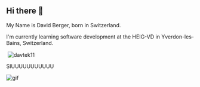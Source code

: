 ## Hi there 👋

My Name is David Berger, born in Switzerland.

I'm currently learning software development at the HEIG-VD in Yverdon-les-Bains, Switzerland.

<p>&nbsp;<img align="center" src="https://github-readme-stats.vercel.app/api?username=davtek11&show_icons=true&locale=en" alt="davtek11" /></

---

SIUUUUUUUUUUU

![gif](https://i.giphy.com/hryis7A55UXZNCUTNA.webp)
